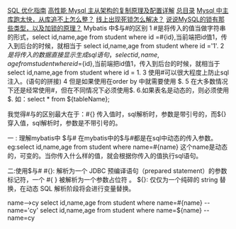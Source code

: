 [SQL 优化指南](https://mp.weixin.qq.com/s/P0tS939HwDs6bUHcFrMUOQ)
[高性能 Mysql 主从架构的复制原理及配置详解](https://mp.weixin.qq.com/s/uBzPyqPv_xuWoFOIsVlyig)
[总目录](http://w.itcodemonkey.com/article/21.html?v=1)
[Mysql 中主库跑太快，从库追不上怎么整？](https://mp.weixin.qq.com/s/2Y1H8zx3cygGQPKBRocpdw)
[线上出现死锁怎么解决？](https://mp.weixin.qq.com/s/LRTYSQiVuWeN2J-vhnVOeg)
[说说MySQL的锁有那些类型，以及加锁的原理？](https://mp.weixin.qq.com/s/rtSdXR9GxPn39bFmmZVrnA)
Mybatis 中$与#的区别
 1 #是将传入的值当做字符串的形式，select id,name,age from student where id =#{id},当前端把id值1，传入到后台的时候，就相当于 select id,name,age from student where id ='1'.
 2 $是将传入的数据直接显示生成sql语句，select id,name,age from student where id =${id},当前端把id值1，传入到后台的时候，就相当于 select id,name,age from student where id = 1.
 3 使用#可以很大程度上防止sql注入。(语句的拼接)
 4 但是如果使用在order by 中就需要使用 $.
 5 在大多数情况下还是经常使用#，但在不同情况下必须使用$. 
 6.如果表名是动态的，则必须使用$.   如：select * from ${tableName};

我觉得#与的区别最大在于：#{} 传入值时，sql解析时，参数是带引号的，而${}穿入值，sql解析时，参数是不带引号的。

一 : 理解mybatis中 $与#
    在mybatis中的$与#都是在sql中动态的传入参数。
    eg:select id,name,age from student where name=#{name}  这个name是动态的，可变的。当你传入什么样的值，就会根据你传入的值执行sql语句。

二:使用$与#
   #{}: 解析为一个 JDBC 预编译语句（prepared statement）的参数标记符，一个 #{ } 被解析为一个参数占位符 。
   ${}: 仅仅为一个纯碎的 string 替换，在动态 SQL 解析阶段将会进行变量替换。

 name-->cy
      select id,name,age from student where name=#{name}   -- name='cy'
      select id,name,age from student where name=${name}    -- name=cy